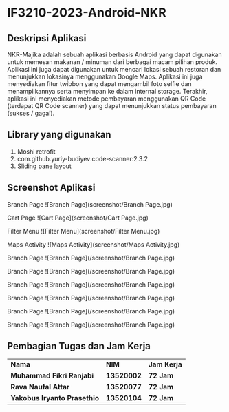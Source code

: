# IF3210-2023-Android-NKR

## Deskripsi Aplikasi
NKR-Majika adalah sebuah aplikasi berbasis Android yang dapat digunakan untuk memesan makanan / minuman dari berbagai macam pilihan produk. 
Aplikasi ini juga dapat digunakan untuk mencari lokasi sebuah restoran dan menunjukkan lokasinya menggunakan Google Maps. 
Aplikasi ini juga menyediakan fitur twibbon yang dapat mengambil foto selfie dan menampilkannya serta menyimpan ke dalam internal storage.
Terakhir, aplikasi ini menyediakan metode pembayaran menggunakan QR Code (terdapat QR Code scanner) yang dapat menunjukkan status pembayaran (sukses / gagal).

## Library yang digunakan
1. Moshi retrofit
2. com.github.yuriy-budiyev:code-scanner:2.3.2
3. Sliding pane layout

## Screenshot Aplikasi
Branch Page
![Branch Page](screenshot/Branch Page.jpg)

Cart Page
![Cart Page](screenshot/Cart Page.jpg)

Filter Menu
![Filter Menu](screenshot/Filter Menu.jpg)

Maps Activity
![Maps Activity](screenshot/Maps Activity.jpg)

Branch Page
![Branch Page](/screenshot/Branch Page.jpg)

Branch Page
![Branch Page](/screenshot/Branch Page.jpg)

Branch Page
![Branch Page](/screenshot/Branch Page.jpg)

Branch Page
![Branch Page](/screenshot/Branch Page.jpg)

Branch Page
![Branch Page](/screenshot/Branch Page.jpg)

Branch Page
![Branch Page](/screenshot/Branch Page.jpg)

## Pembagian Tugas dan Jam Kerja
<table>
    <tr>
      <td><b>Nama</b></td>
      <td><b>NIM</b></td>
      <td><b>Jam Kerja</b></td>
    </tr>
    <tr>
      <td><b>Muhammad Fikri Ranjabi</b></a></td>
      <td><b>13520002</b></td>
      <td><b>72 Jam</b></td>
    </tr>
    <tr>
      <td><b>Rava Naufal Attar</b></a></td>
      <td><b>13520077</b></td>
      <td><b>72 Jam</b></td>
    </tr>
    <tr>
      <td><b>Yakobus Iryanto Prasethio</b></a></td>
      <td><b>13520104</b></td>
      <td><b>72 Jam</b></td>
    </tr>
</table>
